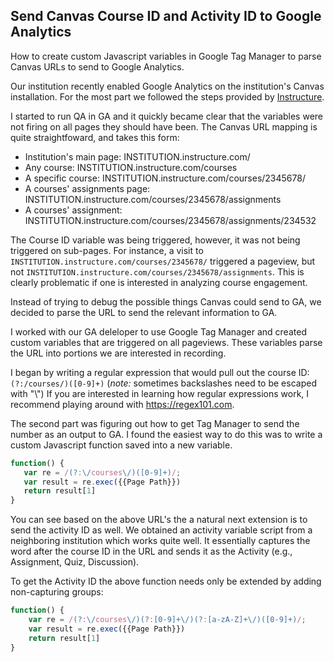 Send Canvas Course ID and Activity ID to Google Analytics
---

How to create custom Javascript variables in Google Tag Manager to parse Canvas URLs to send to Google Analytics. 

Our institution recently enabled Google Analytics on the institution's Canvas installation. For the most part we followed the steps provided by [Instructure](https://community.canvaslms.com/docs/DOC-9211-how-to-set-up-google-analytics-for-canvas). 

I started to run QA in GA and it quickly became clear that the variables were not firing on all pages they should have been. The Canvas URL mapping is quite straightfoward, and takes this form:

* Institution's main page: INSTITUTION.instructure.com/
* Any course: INSTITUTION.instructure.com/courses
* A specific course: INSTITUTION.instructure.com/courses/2345678/
* A courses' assignments page: INSTITUTION.instructure.com/courses/2345678/assignments
* A courses' assignment: INSTITUTION.instructure.com/courses/2345678/assignments/234532

The Course ID variable was being triggered, however, it was not being triggered on sub-pages. For instance, a visit to `INSTITUTION.instructure.com/courses/2345678/` triggered a pageview, but not `INSTITUTION.instructure.com/courses/2345678/assignments`. This is clearly problematic if one is interested in analyzing course engagement. 

Instead of trying to debug the possible things Canvas could send to GA, we decided to parse the URL to send the relevant information to GA. 

I worked with our GA deleloper to use Google Tag Manager and created custom variables that are triggered on all pageviews. These variables parse the URL into portions we are interested in recording. 

I began by writing a regular expression that would pull out the course ID:
`(?:/courses/)([0-9]+)` (*note:* sometimes backslashes need to be escaped with "\\")
If you are interested in learning how regular expressions work, I recommend playing around with <https://regex101.com>. 

The second part was figuring out how to get Tag Manager to send the number as an output to GA. I found the easiest way to do this was to write a custom Javascript function saved into a new variable. 

```javascript
function() {
   var re = /(?:\/courses\/)([0-9]+)/;
   var result = re.exec({{Page Path}})
   return result[1]
}
```

You can see based on the above URL's the a natural next extension is to send the activity ID as well. We obtained an activity variable script from a neighboring institution which works quite well. It essentially captures the word after the course ID in the URL and sends it as the Activity (e.g., Assignment, Quiz, Discussion). 

To get the Activity ID the above function needs only be extended by adding non-capturing groups: 

```javascript
function() {
    var re = /(?:\/courses\/)(?:[0-9]+\/)(?:[a-zA-Z]+\/)([0-9]+)/;
    var result = re.exec({{Page Path}})
    return result[1]
}
```
